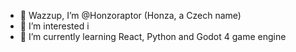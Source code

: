 - 👋 Wazzup, I’m @Honzoraptor (Honza, a Czech name)
- 👀 I’m interested i
- 🌱 I’m currently learning React, Python and Godot 4 game engine

<!---
Honzoraptor/Honzoraptor is a ✨ special ✨ repository because its `README.md` (this file) appears on your GitHub profile.
You can click the Preview link to take a look at your changes.
--->
